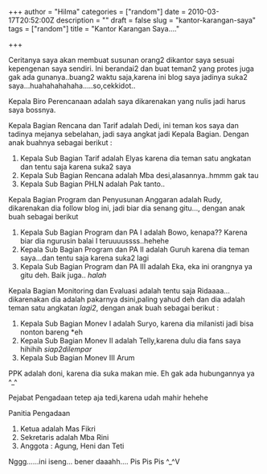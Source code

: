 +++
author = "Hilma"
categories = ["random"]
date = 2010-03-17T20:52:00Z
description = ""
draft = false
slug = "kantor-karangan-saya"
tags = ["random"]
title = "Kantor Karangan Saya...."

+++

Ceritanya saya akan membuat susunan orang2 dikantor saya sesuai kepengenan saya sendiri. Ini berandai2 dan buat teman2 yang protes juga gak ada gunanya..buang2 waktu saja,karena ini blog saya jadinya suka2 saya…huahahahahaha…..so,cekkidot..

<div class="fullpost">Kepala Biro Perencanaan adalah saya dikarenakan yang nulis jadi harus saya bossnya.

Kepala Bagian Rencana dan Tarif adalah Dedi, ini teman kos saya dan tadinya mejanya sebelahan, jadi saya angkat jadi Kepala Bagian. Dengan anak buahnya sebagai berikut :

1. Kepala Sub Bagian Tarif adalah Elyas karena dia teman satu angkatan dan tentu saja karena suka2 saya  
 2. Kepala Sub Bagian Rencana adalah Mba desi,alasannya..hmmm gak tau  
 3. Kepala Sub Bagian PHLN adalah Pak tanto..

Kepala Bagian Program dan Penyusunan Anggaran adalah Rudy, dikarenakan dia follow blog ini, jadi biar dia senang gitu…, dengan anak buah sebagai berikut  
 1. Kepala Sub Bagian Program dan PA I adalah Bowo, kenapa?? Karena biar dia ngurusin balai I teruuuussss..hehehe  
 2. Kepala Sub Bagian Program dan PA II adalah Guruh karena dia teman saya…dan tentu saja karena suka2 lagi  
 3. Kepala Sub Bagian Program dan PA III adalah Eka, eka ini orangnya ya gitu deh. Baik juga.. *halah*

Kepala Bagian Monitoring dan Evaluasi adalah tentu saja Ridaaaa…dikarenakan dia adalah pakarnya dsini,paling yahud deh dan dia adalah teman satu angkatan *lagi2*, dengan anak buah sebagai berikut :  
 1. Kepala Sub Bagian Monev I adalah Suryo, karena dia milanisti jadi bisa nonton bareng *eh  
 2. Kepala Sub Bagian Monev II adalah Telly,karena dulu dia fans saya hihihih *siap2dilempar*  
 3. Kepala Sub Bagian Monev III Arum

PPK adalah doni, karena dia suka makan mie. Eh gak ada hubungannya ya ^_^

Pejabat Pengadaan tetep aja tedi,karena udah mahir hehehe

Panitia Pengadaan  
 1. Ketua adalah Mas Fikri  
 2. Sekretaris adalah Mba Rini  
 3. Anggota : Agung, Heni dan Teti

Nggg……ini iseng… bener daaahh…. Pis Pis Pis ^_^V

</div>

